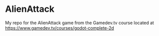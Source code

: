 # AlienAttack
My repo for the AlienAttack game from the Gamedev.tv course located at https://www.gamedev.tv/courses/godot-complete-2d
